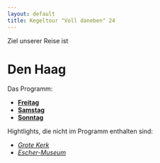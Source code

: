 ```yaml
---
layout: default
title: Kegeltour "Voll daneben" 24
---
```


Ziel unserer Reise ist 
# Den Haag

Das Programm:

- **[Freitag](freitag)**
- **[Samstag](samstag)**
- **[Sonntag](sonntag)**

Hightlights, die nicht im Programm enthalten sind:

- [*Grote Kerk*](https://maps.app.goo.gl/PE3hDkZoaD7T8wJ58)
- [*Escher-Museum*](https://maps.app.goo.gl/JbqUmnVg7CV9USwT6)
